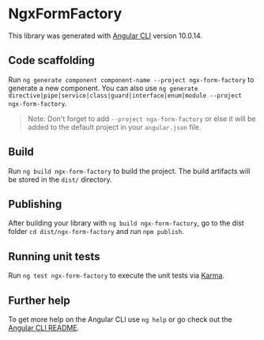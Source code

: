# NgxFormFactory

This library was generated with [Angular CLI](https://github.com/angular/angular-cli) version 10.0.14.

## Code scaffolding

Run `ng generate component component-name --project ngx-form-factory` to generate a new component. You can also use `ng generate directive|pipe|service|class|guard|interface|enum|module --project ngx-form-factory`.
> Note: Don't forget to add `--project ngx-form-factory` or else it will be added to the default project in your `angular.json` file. 

## Build

Run `ng build ngx-form-factory` to build the project. The build artifacts will be stored in the `dist/` directory.

## Publishing

After building your library with `ng build ngx-form-factory`, go to the dist folder `cd dist/ngx-form-factory` and run `npm publish`.

## Running unit tests

Run `ng test ngx-form-factory` to execute the unit tests via [Karma](https://karma-runner.github.io).

## Further help

To get more help on the Angular CLI use `ng help` or go check out the [Angular CLI README](https://github.com/angular/angular-cli/blob/master/README.md).
